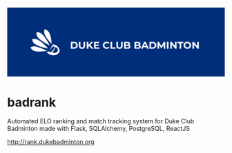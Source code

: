 ![alt text](/cover.png)

# badrank
Automated ELO ranking and match tracking system for Duke Club Badminton made with Flask, SQLAlchemy, PostgreSQL, ReactJS

http://rank.dukebadminton.org